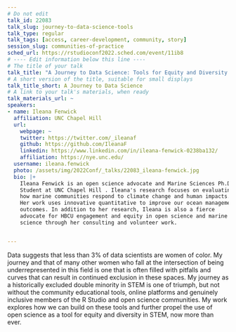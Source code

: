 ```yaml
---
# Do not edit
talk_id: 22083
talk_slug: journey-to-data-science-tools
talk_type: regular
talk_tags: [access, career-development, community, story]
session_slug: communities-of-practice
sched_url: https://rstudioconf2022.sched.com/event/11ib8
# ---- Edit information below this line ----
# The title of your talk
talk_title: "A Journey to Data Science: Tools for Equity and Diversity in STEM"
# A short version of the title, suitable for small displays
talk_title_short: A Journey to Data Science
# A link to your talk's materials, when ready
talk_materials_url: ~
speakers:
- name: Ileana Fenwick
  affiliation: UNC Chapel Hill
  url:
    webpage: ~
    twitter: https://twitter.com/_ileanaf
    github: https://github.com/IleanaF
    linkedin: https://www.linkedin.com/in/ileana-fenwick-0238ba132/
    affiliation: https://nye.unc.edu/
  username: ileana.fenwick
  photo: /assets/img/2022Conf/_talks/22083_ileana-fenwick.jpg
  bio: |+
    Ileana Fenwick is an open science advocate and Marine Sciences Ph.D.
    Student at UNC Chapel Hill . Ileana's research focuses on evaluating
    how marine communities respond to climate change and human impacts.
    Her work uses innovative quantitative to improve our ocean management
    outcomes. In addition to her research, Ileana is also a fierce
    advocate for HBCU engagement and equity in open science and marine
    science through her consulting and volunteer work.


---
```


<!-- ABSTRACT ----
Please write abstract below. You may use simple markdown (links, code style, bold, italics)
-->

Data suggests that less than 3% of data scientists are women of color. My
journey and that of many other women who fall at the intersection of being
underrepresented in this field is one that is often filled with pitfalls and
curves that can result in continued exclusion in these spaces. My journey as a
historically excluded double minority in STEM is one of triumph, but not without
the community educational tools, online platforms and genuinely inclusive
members of the R Studio and open science communities. My work explores how we
can build on these tools and further propel the use of open science as a tool
for equity and diversity in STEM, now more than ever.
